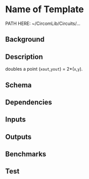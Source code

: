 # Name of Template

PATH HERE: ~/CircomLib/Circuits/... 

## Background

## Description

doubles a point (`xout`,`yout`) = 2*(`x`,`y`).

## Schema

## Dependencies

## Inputs

## Outputs

## Benchmarks 

## Test
